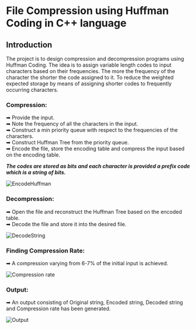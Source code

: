# File Compression using Huffman Coding in C++ language

## Introduction
The project is to design compression and decompression programs using Huffman Coding. The idea is to assign variable length codes to input characters based on their frequencies. The more the frequency of the character the shorter the code assigned to it. To reduce the weighted expected storage by means of assigning shorter codes to frequently occurring characters.  


### Compression:
➡ Provide the input.  
➡ Note the frequency of all the characters in the input.  
➡ Construct a min priority queue with respect to the frequencies of the characters.  
➡ Construct Huffman Tree from the priority queue.  
➡ Encode the file, store the encoding table and compress the input based on the encoding table.  

***The codes are stored as bits and each character is provided a prefix code which is a string of bits.***

![EncodeHuffman](https://user-images.githubusercontent.com/76005388/212450745-69366ee0-3730-4654-8d28-ce13b7742aef.png)



### Decompression:
➡ Open the file and reconstruct the Huffman Tree based on the encoded table.  
➡ Decode the file and store it into the desired file.  

![DecodeString](https://user-images.githubusercontent.com/76005388/212450829-375ad8de-7eec-4b1f-8b5d-a8670adc5acd.png)


### Finding Compression Rate:
➡ A compression varying from 6-7% of the initial input is achieved.

![Compression rate](https://user-images.githubusercontent.com/76005388/212451257-5aacb025-0626-4f78-b787-da15804af8f2.png)


### Output:
➡  An output consisting of Original string, Encoded string, Decoded string and Compression rate has been generated.

![Output](https://user-images.githubusercontent.com/76005388/212452489-fd938a8e-74a8-4dbe-b889-3feebe9f116b.png)
